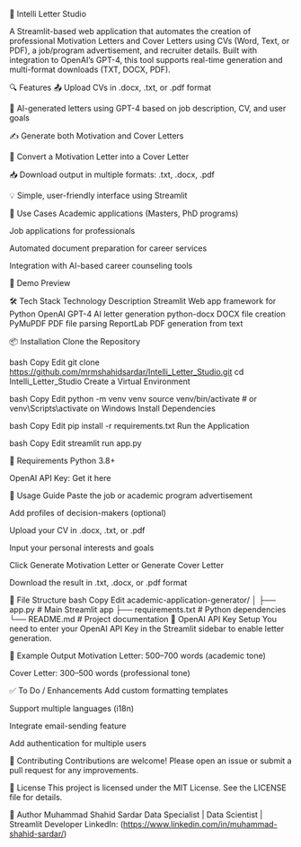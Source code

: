 📝 Intelli Letter Studio

A Streamlit-based web application that automates the creation of professional Motivation Letters and Cover Letters using CVs (Word, Text, or PDF), a job/program advertisement, and recruiter details. Built with integration to OpenAI’s GPT-4, this tool supports real-time generation and multi-format downloads (TXT, DOCX, PDF).

🔍 Features
📤 Upload CVs in .docx, .txt, or .pdf format

🧠 AI-generated letters using GPT-4 based on job description, CV, and user goals

✍️ Generate both Motivation and Cover Letters

🔄 Convert a Motivation Letter into a Cover Letter

📥 Download output in multiple formats: .txt, .docx, .pdf

💡 Simple, user-friendly interface using Streamlit

🎯 Use Cases
Academic applications (Masters, PhD programs)

Job applications for professionals

Automated document preparation for career services

Integration with AI-based career counseling tools

🚀 Demo Preview

🛠️ Tech Stack
Technology	Description
Streamlit	Web app framework for Python
OpenAI GPT-4	AI letter generation
python-docx	DOCX file creation
PyMuPDF	PDF file parsing
ReportLab	PDF generation from text

📦 Installation
Clone the Repository

bash
Copy
Edit
git clone https://github.com/mrmshahidsardar/Intelli_Letter_Studio.git
cd Intelli_Letter_Studio
Create a Virtual Environment

bash
Copy
Edit
python -m venv venv
source venv/bin/activate   # or venv\Scripts\activate on Windows
Install Dependencies

bash
Copy
Edit
pip install -r requirements.txt
Run the Application

bash
Copy
Edit
streamlit run app.py

🧪 Requirements
Python 3.8+

OpenAI API Key: Get it here

🧾 Usage Guide
Paste the job or academic program advertisement

Add profiles of decision-makers (optional)

Upload your CV in .docx, .txt, or .pdf

Input your personal interests and goals

Click Generate Motivation Letter or Generate Cover Letter

Download the result in .txt, .docx, or .pdf format

📂 File Structure
bash
Copy
Edit
academic-application-generator/
│
├── app.py                    # Main Streamlit app
├── requirements.txt          # Python dependencies
└── README.md                 # Project documentation
🔐 OpenAI API Key Setup
You need to enter your OpenAI API Key in the Streamlit sidebar to enable letter generation.

📄 Example Output
Motivation Letter: 500–700 words (academic tone)

Cover Letter: 300–500 words (professional tone)

✅ To Do / Enhancements
 Add custom formatting templates

 Support multiple languages (i18n)

 Integrate email-sending feature

 Add authentication for multiple users

🤝 Contributing
Contributions are welcome! Please open an issue or submit a pull request for any improvements.

📜 License
This project is licensed under the MIT License. See the LICENSE file for details.

👤 Author
Muhammad Shahid Sardar
Data Specialist | Data Scientist | Streamlit Developer
LinkedIn: (https://www.linkedin.com/in/muhammad-shahid-sardar/)
